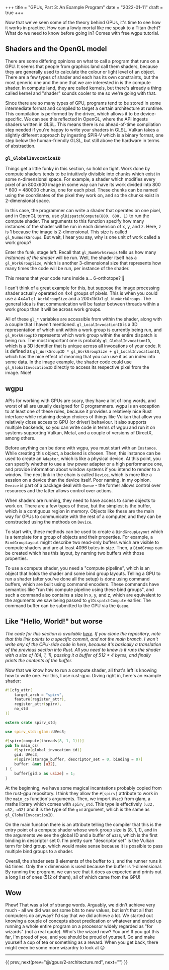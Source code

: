 +++
title = "GPUs, Part 3: An Example Program"
date = "2022-01-11"
draft = true
+++

Now that we've seen some of the theory behind GPUs, it's time to see how it
works in practice. How can a lowly mortal like me speak to a Titan (heh)? What
do we need to know before going in? Comes with free wgpu tutorial.
<!-- more -->

## Shaders and the OpenGL model

There are some differing opinions on what to call a program that runs on a GPU.
It seems that people from graphics land call them shaders, because they are
generally used to calculate the colour or light level of an object. There are a
few types of shader and each has its own constraints, but the most generic one
and the one that we are interested in is the compute shader. In compute land,
they are called kernels, but there's already a thing called kernel and "shader"
sounds cooler to me so we're going with that.

Since there are so many types of GPU, programs tend to be stored in some
intermediate format and compiled to target a certain architecture at runtime.
This compilation is performed by the driver, which allows it to be
device-specific. We can see this reflected in OpenGL, where the API ingests
shaders written in GLSL. This means there is no ahead-of-time compilation step
needed if you're happy to write your shaders in GLSL. Vulkan takes a slightly
different approach by ingesting SPIR-V which is a binary format, one step below
the human-friendly GLSL, but still above the hardware in terms of abstraction.

### `gl_GlobalInvocationID`

Things get a little funky in this section, so hold on tight. Work done by
compute shaders tends to be intuitively divisible into chunks which exist in
some n-dimensional space. For example, a shader which modifies every pixel of an
800x600 image in some way can have its work divided into 800 * 600 = 480000
chunks, one for each pixel. These chunks can be named using the coordinates of
the pixel they work on, and so the chunks exist in 2-dimensional space.

In this case, the programmer can write a shader that operates on one pixel, and
in OpenGL terms, use `glDispatchCompute(800, 600, 1)` to run the compute shader.
The arguments to this function specify how many instances of the shader will be
run in each dimension of x, y, and z. Here, z is 1 because the image is
2-dimensional. This size is called `gl_NumWorkGroups`. But wait, I hear you say,
why is one unit of work called a work group?

Enter the funk, stage left. Recall that `gl_NumWorkGroups` tells us how many
*instances of the shader* will be run. Well, the shader itself has a
`gl_WorkGroupSize`, which is another 3-dimensional size that represents how many
times the code will be run, per instance of the shader.

This means that your code runs inside a... 6-orthotope? 🤔

I can't think of a great example for this, but suppose the image processing
shader actually operated on 4x4 groups of pixels. This is when you could use a
4x4x1 `gl_WorkGroupSize` and a 200x150x1 `gl_NumWorkGroups`. The general idea is
that communication will be faster between threads within a work group than it
will be across work groups.

All of these `gl_*` variables are accessible from within the shader, along with
a couple that I haven't mentioned. `gl_LocalInvocationID` is a 3D representation
of which unit within a work group is currently being run, and `gl_WorkGroupID`
represents which work group within the entire dispatch is being run. The most
important one is probably `gl_GlobalInvocationID`, which is a 3D identifier that
is unique across all invocations of your code. It is defined as
`gl_WorkGroupID * gl_WorkGroupSize + gl_LocalInvocationID`, which has the nice
effect of meaning that you can use it as an index into some data. In the image
example, the shader code could use `gl_GlobalInvocationID` directly to access
its respective pixel from the image. Nice!

## wgpu

APIs for working with GPUs are scary, they have a lot of long words, and
worst of all are usually designed for C programmers. wgpu is an exception to at
least one of these rules, because it provides a relatively nice Rust interface
while retaining design choices of things like Vulkan that allow you relatively
close access to GPU (or driver) behaviour. It also supports multiple backends,
so you can write code in terms of wgpu and run it on systems supporting Vulkan,
Metal, and a couple of versions of DirectX, among others.

Before anything can be done with wgpu, you must start with an `Instance`. While
creating this object, a backend is chosen. Then, this instance can be used to
create an `Adapter`, which is like a physical device. At this point, you can
specify whether to use a low power adapter or a high performance one, and
provide information about window systems if you intend to render to a window.
The next link in the chain is called `Device`, which is more like a session on a
device than the device itself. Poor naming, in my opinion. `Device` is part of a
package deal with `Queue` - the former allows control over resources and the
latter allows control over actions.

When shaders are running, they need to have access to some objects to work on.
There are a few types of these, but the simplest is the buffer, which is a
contiguous region in memory. Objects like these are the main way for GPUs to
communicate with the rest of a computer, and they can be constructed using the
methods on `Device`.

To start with, these methods can be used to create a `BindGroupLayout` which is
a template for a group of objects and their properties. For example, a
`BindGroupLayout` might describe two read-only buffers which are visible to
compute shaders and are at least 4096 bytes in size. Then, a `BindGroup` can be
created which has this layout, by naming two buffers with those properties.

To use a compute shader, you need a "compute pipeline", which is an object that
holds the shader and some bind group layouts. Telling a GPU to run a shader
(after you've done all the setup) is done using command buffers, which are built
using command encoders. These commands have semantics like "run this compute
pipeline using these bind groups", and such a command also contains a size in x,
y, and z, which are equivalent to the arguments we saw being passed to
`glDispatchCompute` earlier. The command buffer can be submitted to the GPU via
the `Queue`.

## Like "Hello, World!" but worse

*The code for this section is available
[here](https://github.com/rosehuds/gpu-playground/tree/main/wgpu).
If you clone the repository, note that this link points to a specific commit,
and not the main branch. I won't write any of the CPU-side code in here, because
it's basically a translation of the previous section into Rust. All you need to
know is it runs the shader with a size of (64, 1, 1), passing it a buffer of 512
\* 4 bytes, and finally prints the contents of the buffer.*

Now that we know how to run a compute shader, all that's left is knowing how to
write one. For this, I use rust-gpu. Diving right in, here's an example shader:

```rust
#![cfg_attr(
    target_arch = "spirv",
    feature(register_attr),
    register_attr(spirv),
    no_std
)]

extern crate spirv_std;

use spirv_std::glam::UVec3;

#[spirv(compute(threads(8, 1, 1)))]
pub fn main_cs(
    #[spirv(global_invocation_id)]
    gid: UVec3,
    #[spirv(storage_buffer, descriptor_set = 0, binding = 0)]
    buffer: &mut [u32],
) {
    buffer[gid.x as usize] = 1;
}
```

At the beginning, we have some magical incantations probably copied from the
rust-gpu repository. I think they allow the `#[spirv]` attribute to work in the
`main_cs` function's arguments. Then, we import `UVec3` from glam, a maths
library which comes with `spirv_std`. This type is effectively `(u32, u32, u32)`
and it is the type of the `gid` argument, which is the same as
`gl_GlobalInvocationID`.

On the main function there is an attribute telling the compiler that this is the
entry point of a compute shader whose work group size is (8, 1, 1), and in the
arguments we see the global ID and a buffer of `u32`s, which is the first
binding in descriptor set 0. I'm pretty sure "descriptor set" is the Vulkan term
for bind group, which would make sense because it is possible to pass multiple
bind groups to a shader.

Overall, the shader sets 8 elements of the buffer to `1`, and the runner runs it
64 times. Only the x dimension is used because the buffer is 1-dimensional.
By running the program, we can see that it does as expected and prints out a
long list of ones (512 of them), all of which came from the GPU!

## Wow

Phew! That was a lot of strange words. Arguably, we didn't achieve very much -
all we did was set some bits to new values, but isn't that all that computers do
anyway? I'd say that we did achieve a lot. We started out knowing a couple of
concepts about predication or whatever and ended up running a whole entire
program on a processor widely regarded as "for wizards" (not a real quote).
Who's the wizard now? You are! If you got this far, I'm proud of you, and you
should be proud of yourself. Go and make yourself a cup of tea or something as a
reward. When you get back, there might even be some more wizardry to look at 😉

***

{{ prev_next(prev="@/gpus/2-architecture.md", next="") }}
